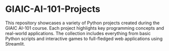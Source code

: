 # GIAIC-AI-101-Projects
This repository showcases a variety of Python projects created during the GIAIC AI-101 course. Each project highlights key programming concepts and real-world applications. The collection includes everything from basic Python scripts and interactive games to full-fledged web applications using Streamlit.
